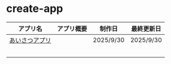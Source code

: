 # create-app

|アプリ名|アプリ概要|制作日|最終更新日|
|:--:|:--:|:--:|:--:|
|[あいさつアプリ](https://github.com/kaneda05/create-app/blob/main/01_greet-app/feedback/document.md)||2025/9/30|2025/9/30|
|[]()||||
|[]()||||
|[]()||||
|[]()||||
|[]()||||